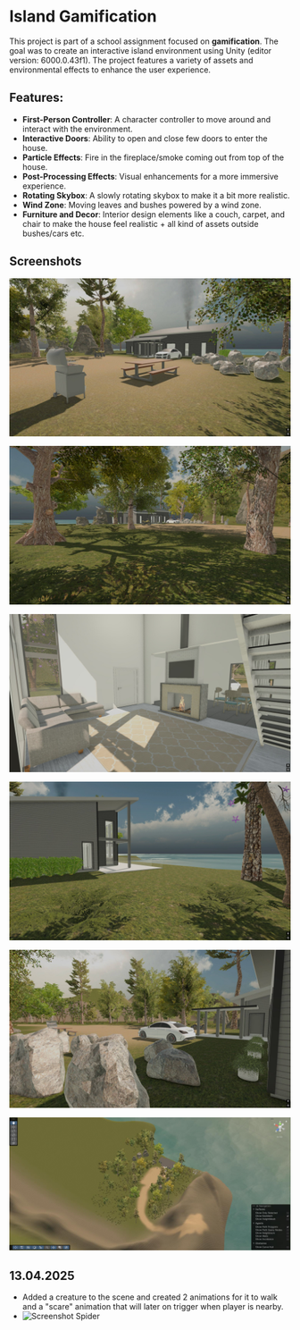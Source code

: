 # Island Gamification

This project is part of a school assignment focused on **gamification**. The goal was to create an interactive island environment using Unity (editor version: 6000.0.43f1). The project features a variety of assets and environmental effects to enhance the user experience.

## Features:
- **First-Person Controller**: A character controller to move around and interact with the environment.
- **Interactive Doors**: Ability to open and close few doors to enter the house.
- **Particle Effects**: Fire in the fireplace/smoke coming out from top of the house.
- **Post-Processing Effects**: Visual enhancements for a more immersive experience.
- **Rotating Skybox**: A slowly rotating skybox to make it a bit more realistic.
- **Wind Zone**: Moving leaves and bushes powered by a wind zone.
- **Furniture and Decor**: Interior design elements like a couch, carpet, and chair to make the house feel realistic + all kind of assets outside bushes/cars etc.

## Screenshots

![Screenshot 1](Screenshots/gamification1.jpg)  

![Screenshot 2](Screenshots/gamification2.jpg)  

![Screenshot 3](Screenshots/gamification3.jpg)  

![Screenshot 4](Screenshots/gamification4.jpg)  

![Screenshot 5](Screenshots/gamification5.jpg)  

![Screenshot 6](Screenshots/gamification6.jpg)  

## 13.04.2025
- Added a creature to the scene and created 2 animations for it to walk and a "scare" animation that will later on trigger when player is nearby.
- ![Screenshot Spider](https://i.imgur.com/oFz6tnN.png)
  
